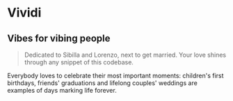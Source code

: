# Vividi

## Vibes for vibing people

> Dedicated to Sibilla and Lorenzo, next to get married. Your love shines through any snippet of this codebase.

Everybody loves to celebrate their most important moments: children's first birthdays, friends' graduations and lifelong couples' weddings are examples of days marking life forever.